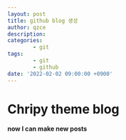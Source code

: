 ```yaml
---
layout: post
title: github blog 생성
author: qzce
description: 
categories: 
        - git
tags: 
        - git
        - github
date: '2022-02-02 09:00:00 +0900'
---
```


# Chripy theme blog

**now I can make new posts**